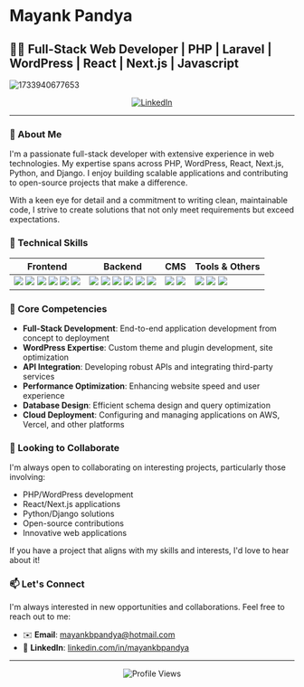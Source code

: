 # Mayank Pandya

## 👨‍💻 Full-Stack Web Developer | PHP | Laravel | WordPress | React | Next.js | Javascript
![1733940677653](https://github.com/user-attachments/assets/29ecaaa8-9f7a-4970-8f90-a13b68e7934c)


<div align="center">
  <a href="https://linkedin.com/in/mayankbpandya"><img src="https://img.shields.io/badge/LinkedIn-0077B5?style=for-the-badge&logo=linkedin&logoColor=white" alt="LinkedIn"/></a>
</div>

---

### 🚀 About Me

I'm a passionate full-stack developer with extensive experience in web technologies. My expertise spans across PHP, WordPress, React, Next.js, Python, and Django. I enjoy building scalable applications and contributing to open-source projects that make a difference.

With a keen eye for detail and a commitment to writing clean, maintainable code, I strive to create solutions that not only meet requirements but exceed expectations.

### 💼 Technical Skills

<div align="center">

| Frontend | Backend | CMS | Tools & Others |
|----------|---------|-----|---------------|
| <img src="https://img.shields.io/badge/React-20232A?style=for-the-badge&logo=react&logoColor=61DAFB"> <img src="https://img.shields.io/badge/Next.js-000000?style=for-the-badge&logo=next.js&logoColor=white"> <img src="https://img.shields.io/badge/JavaScript-F7DF1E?style=for-the-badge&logo=javascript&logoColor=black"> <img src="https://img.shields.io/badge/HTML5-E34F26?style=for-the-badge&logo=html5&logoColor=white"> <img src="https://img.shields.io/badge/CSS3-1572B6?style=for-the-badge&logo=css3&logoColor=white"> <img src="https://img.shields.io/badge/Tailwind_CSS-38B2AC?style=for-the-badge&logo=tailwind-css&logoColor=white"> | <img src="https://img.shields.io/badge/PHP-777BB4?style=for-the-badge&logo=php&logoColor=white"> <img src="https://img.shields.io/badge/Laravel-FF2D20?style=for-the-badge&logo=laravel&logoColor=white"> <img src="https://img.shields.io/badge/Python-3776AB?style=for-the-badge&logo=python&logoColor=white"> <img src="https://img.shields.io/badge/Django-092E20?style=for-the-badge&logo=django&logoColor=white"> <img src="https://img.shields.io/badge/Node.js-43853D?style=for-the-badge&logo=node.js&logoColor=white"> <img src="https://img.shields.io/badge/MySQL-005C84?style=for-the-badge&logo=mysql&logoColor=white"> | <img src="https://img.shields.io/badge/WordPress-21759B?style=for-the-badge&logo=wordpress&logoColor=white"> <img src="https://img.shields.io/badge/Woocommerce-96588A?style=for-the-badge&logo=woocommerce&logoColor=white"> | <img src="https://img.shields.io/badge/Git-F05032?style=for-the-badge&logo=git&logoColor=white"> <img src="https://img.shields.io/badge/Docker-2CA5E0?style=for-the-badge&logo=docker&logoColor=white"> <img src="https://img.shields.io/badge/AWS-FF9900?style=for-the-badge&logo=amazonaws&logoColor=white"> |

</div>


### 🌟 Core Competencies

- **Full-Stack Development**: End-to-end application development from concept to deployment
- **WordPress Expertise**: Custom theme and plugin development, site optimization
- **API Integration**: Developing robust APIs and integrating third-party services
- **Performance Optimization**: Enhancing website speed and user experience
- **Database Design**: Efficient schema design and query optimization
- **Cloud Deployment**: Configuring and managing applications on AWS, Vercel, and other platforms

### 🤝 Looking to Collaborate

I'm always open to collaborating on interesting projects, particularly those involving:

- PHP/WordPress development
- React/Next.js applications
- Python/Django solutions
- Open-source contributions
- Innovative web applications

If you have a project that aligns with my skills and interests, I'd love to hear about it!


### 📫 Let's Connect

I'm always interested in new opportunities and collaborations. Feel free to reach out to me:

- ✉️ **Email**: [mayankbpandya@hotmail.com](mailto:mayankbpandya@hotmail.com)
- 💼 **LinkedIn**: [linkedin.com/in/mayankbpandya](https://linkedin.com/in/mayankbpandya)

---

<div align="center">
  <img src="https://komarev.com/ghpvc/?username=mayankbpandya&style=flat-square&color=blue" alt="Profile Views"/>
</div>
